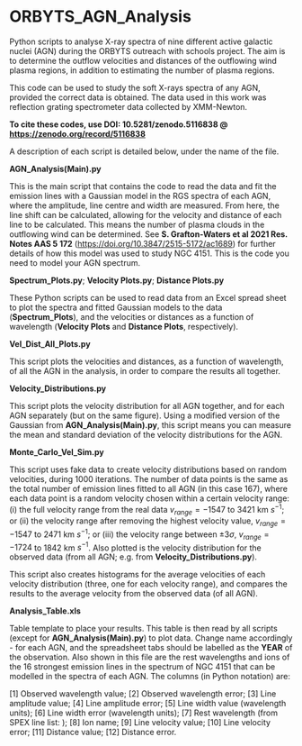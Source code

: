 # ORBYTS_AGN_Analysis
Python scripts to analyse X-ray spectra of nine different active galactic nuclei (AGN) during the ORBYTS outreach with schools project. The aim is to determine the outflow velocities and distances of the outflowing wind plasma regions, in addition to estimating the number of plasma regions. 

This code can be used to study the soft X-rays spectra of any AGN, provided the correct data is obtained. The data used in this work was reflection grating spectrometer data collected by XMM-Newton. 

**To cite these codes, use DOI: 10.5281/zenodo.5116838 @ https://zenodo.org/record/5116838**

A description of each script is detailed below, under the name of the file.

**AGN_Analysis(Main).py**

This is the main script that contains the code to read the data and fit the emission lines with a Gaussian model in the RGS spectra of each AGN, where the amplitude, line centre and width are measured. From here, the line shift can be calculated, allowing for the velocity and distance of each line to be calculated. This means the number of plasma clouds in the outflowing wind can be determined. See **S. Grafton-Waters et al 2021 Res. Notes AAS 5 172** (https://doi.org/10.3847/2515-5172/ac1689) for further details of how this model was used to study NGC 4151. This is the code you need to model your AGN spectrum.

**Spectrum_Plots.py**; **Velocity Plots.py**; **Distance Plots.py**

These Python scripts can be used to read data from an Excel spread sheet to plot the spectra and fitted Gaussian models to the data (**Spectrum_Plots**), and the velocities or distances as a function of wavelength (**Velocity Plots** and **Distance Plots**, respectively).

**Vel_Dist_All_Plots.py**

This script plots the velocities and distances, as a function of wavelength, of all the AGN in the analysis, in order to compare the results all together.

**Velocity_Distributions.py**

This script plots the velocity distribution for all AGN together, and for each AGN separately (but on the same figure). Using a modified version of the Gaussian from **AGN_Analysis(Main).py**, this script means you can measure the mean and standard deviation of the velocity distributions for the AGN.

**Monte_Carlo_Vel_Sim.py**

This script uses fake data to create velocity distributions based on random velocities, during 1000 iterations. The number of data points is the same as the total number of emission lines fitted to all AGN (in this case 167), where each data point is a random velocity chosen within a certain velocity range: (i) the full velocity range from the real data $v_{range} = -1547$ to $3421$ km $s^{-1}$; or (ii) the velocity range after removing the highest velocity value, $v_{range} = -1547$ to $2471$ km $s^{-1}$; or (iii) the velocity range between $± 3 \sigma$, $v_{range} = -1724$ to $1842$ km $s^{-1}$. Also plotted is the velocity distribution for the observed data (from all AGN; e.g. from **Velocity_Distributions.py**).

This script also creates histograms for the average velocities of each velocity distribution (three, one for each velocity range), and compares the results to the average velocity from the observed data (of all AGN). 

**Analysis_Table.xls**

Table template to place your results. This table is then read by all scripts (except for **AGN_Analysis(Main).py**) to plot data. Change name accordingly - for each AGN, and the spreadsheet tabs should be labelled as the **YEAR** of the observation. Also shown in this file are the rest wavelengths and ions of the 16 strongest emission lines in the spectrum of NGC 4151 that can be modelled in the spectra of each AGN. The columns (in Python notation) are:

[1] Observed wavelength value; [2] Observed wavelength error;
[3] Line amplitude value; [4] Line amplitude error;
[5] Line width value (wavelength units); [6] Line width error (wavelength units);
[7] Rest wavelength (from SPEX line list: ); [8] Ion name;
[9] Line velocity value; [10] Line velocity error;
[11] Distance value; [12] Distance error.
